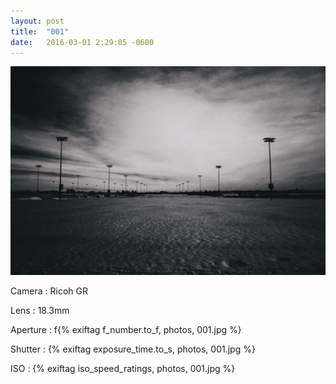 ```yaml
---
layout: post
title:  "001"
date:   2016-03-01 2:29:05 -0600
---
```


![001](/photos/001.jpg)

Camera
: Ricoh GR

Lens
: 18.3mm

Aperture
: f{% exiftag f_number.to_f, photos, 001.jpg %}

Shutter
: {% exiftag exposure_time.to_s, photos, 001.jpg %}

ISO
: {% exiftag iso_speed_ratings, photos, 001.jpg %}
